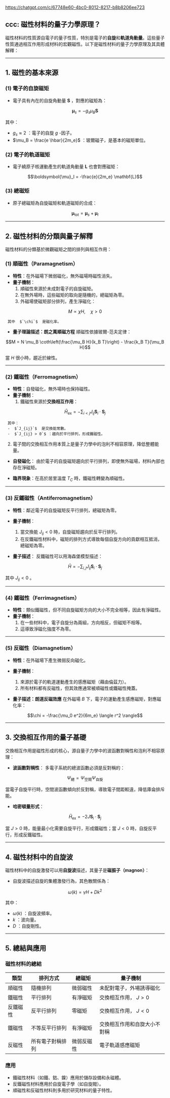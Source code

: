 https://chatgpt.com/c/67748e60-4bc0-8012-8217-b8b8206ee723

## ccc: 磁性材料的量子力學原理？


磁性材料的性質源自電子的量子性質，特別是電子的**自旋**和**軌道角動量**。這些量子性質通過相互作用形成材料的宏觀磁性。以下是磁性材料的量子力學原理及其具體解釋：

---

## **1. 磁性的基本來源**

### (1) **電子的自旋磁矩**
- 電子具有內在的自旋角動量  $`\mathbf{S}`$ ，對應的磁矩為：
  
```math
\boldsymbol{\mu}_s = -g_s \mu_B \mathbf{S}
```

  其中：
  -  $`g_s \approx 2`$ ：電子的自旋  $`g`$ -因子。
  -  $`\mu_B = \frac{e \hbar}{2m_e}`$ ：玻爾磁子，是基本的磁矩單位。

### (2) **電子的軌道磁矩**
- 電子繞原子核運動產生的軌道角動量  $`\mathbf{L}`$  也會對應磁矩：
  
```math
\boldsymbol{\mu}_l = -\frac{e}{2m_e} \mathbf{L}
```


### (3) **總磁矩**
- 原子總磁矩為自旋磁矩和軌道磁矩的合成：
  
```math
\boldsymbol{\mu}_{\text{tot}} = \boldsymbol{\mu}_s + \boldsymbol{\mu}_l
```


---

## **2. 磁性材料的分類與量子解釋**

磁性材料的分類基於微觀磁矩之間的排列與相互作用：

### **(1) 順磁性（Paramagnetism）**
- **特性**：在外磁場下微弱磁化，無外磁場時磁性消失。
- **量子機制**：
  1. 順磁性來源於未成對電子的自旋磁矩。
  2. 在無外場時，這些磁矩的取向是隨機的，總磁矩為零。
  3. 外磁場使磁矩部分排列，產生淨磁化：
     
```math
M \propto \chi H, \quad \chi > 0
```

     其中  $`\chi`$  是磁化率。

- **量子理論描述：朗之萬順磁方程**
  順磁性依據玻爾-范夫定律：
  
```math
M = N \mu_B \coth\left(\frac{\mu_B H}{k_B T}\right) - \frac{k_B T}{\mu_B H}
```

  當  $`H`$  很小時，趨近於線性。

---

### **(2) 鐵磁性（Ferromagnetism）**
- **特性**：自發磁化，無外場時也保持磁性。
- **量子機制**：
  1. 鐵磁性來源於**交換相互作用**：
     
```math
\hat{H}_{\text{ex}} = -\sum_{i<j} J_{ij} \mathbf{S}_i \cdot \mathbf{S}_j
```

     其中：
     -  $`J_{ij}`$  是交換能常數。
     -  $`J_{ij} > 0`$ ：趨向於平行排列，形成鐵磁性。
  2. 電子間的交換相互作用本質上是量子力學中的泡利不相容原理，降低整體能量。

- **自發磁化**：
  由於電子的自旋磁矩趨向於平行排列，即使無外磁場，材料內部也存在淨磁矩。

- **臨界現象**：在高於居里溫度  $`T_C`$  時，鐵磁性轉變為順磁性。

---

### **(3) 反鐵磁性（Antiferromagnetism）**
- **特性**：鄰近電子的自旋磁矩反平行排列，總磁矩為零。
- **量子機制**：
  1. 當交換能  $`J_{ij} < 0`$  時，自旋磁矩趨向於反平行排列。
  2. 在反鐵磁性材料中，磁矩的排列方式導致每個自旋方向的貢獻相互抵消，總磁矩為零。

- **量子描述**：
  反鐵磁性可以用海森堡模型描述：
  
```math
\hat{H} = -\sum_{i,j} J_{ij} \mathbf{S}_i \cdot \mathbf{S}_j
```

  其中  $`J_{ij} < 0`$ 。

---

### **(4) 鐵磁性（Ferrimagnetism）**
- **特性**：類似鐵磁性，但不同自旋磁矩方向的大小不完全相等，因此有淨磁性。
- **量子機制**：
  1. 在一些材料中，電子自旋分為兩組，方向相反，但磁矩不相等。
  2. 這導致淨磁化強度不為零。

---

### **(5) 反磁性（Diamagnetism）**
- **特性**：在外磁場下產生微弱反向磁化。
- **量子機制**：
  1. 來源於電子的軌道運動產生的感應磁矩（藉由倫茲力）。
  2. 所有材料都有反磁性，但其效應通常被順磁性或鐵磁性掩蓋。

- **量子描述：朗道反磁效應**
  在外磁場  $`B`$  下，電子的運動產生感應磁矩，對應磁化率：
  
```math
\chi = -\frac{\mu_0 e^2}{6m_e} \langle r^2 \rangle
```


---

## **3. 交換相互作用的量子基礎**

交換相互作用是磁性形成的核心，源自量子力學中的波函數對稱性和泡利不相容原理：
- **波函數對稱性**：
  多電子系統的總波函數必須是反對稱的：
  
```math
\Psi_{\text{總}} = \Psi_{\text{空間}} \Psi_{\text{自旋}}
```

  當電子自旋平行時，空間波函數傾向於反對稱，導致電子間距較遠，降低庫侖排斥能。

- **哈密頓量形式**：
  
```math
\hat{H}_{\text{ex}} = -2 J \mathbf{S}_i \cdot \mathbf{S}_j
```

  當  $`J > 0`$  時，能量最小化需要自旋平行，形成鐵磁性；當  $`J < 0`$  時，自旋反平行，形成反鐵磁性。

---

## **4. 磁性材料中的自旋波**

磁性材料中的自旋激發可以用**自旋波**描述，其量子是**磁振子（magnon）**：
- 自旋波描述自旋的集體激發行為，其色散關係為：
  
```math
\omega(k) = \gamma H + Dk^2
```

  其中：
  -  $`\omega(k)`$ ：自旋波頻率。
  -  $`k`$ ：波向量。
  -  $`D`$ ：自旋剛性。

---

## **5. 總結與應用**

### **磁性材料的總結**
| 類型          | 排列方式               | 總磁矩   | 量子機制                     |
|---------------|-----------------------|----------|-----------------------------|
| 順磁性        | 隨機排列              | 微弱磁性 | 未配對電子，外場誘導磁化       |
| 鐵磁性        | 平行排列              | 有淨磁矩 | 交換相互作用， $`J > 0`$         |
| 反鐵磁性      | 反平行排列            | 零磁矩   | 交換相互作用， $`J < 0`$         |
| 鐵磁性        | 不等反平行排列        | 有淨磁矩 | 交換相互作用和自旋大小不對稱    |
| 反磁性        | 所有電子對稱排列      | 微弱反磁性 | 電子軌道感應磁矩               |

### **應用**
- 鐵磁性材料（如鐵、鈷、鎳）應用於儲存設備和永磁體。
- 反鐵磁性材料應用於自旋電子學（如自旋閥）。
- 順磁性和反磁性材料則多用於研究材料的量子特性。
